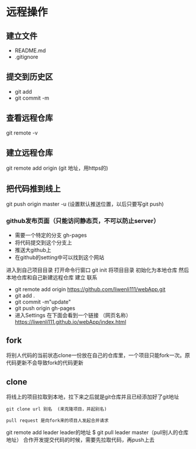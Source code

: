 # 远程操作
## 建立文件
- README.md
- .gitignore

## 提交到历史区
- git add
- git commit -m

## 查看远程仓库
git remote -v

## 建立远程仓库
git remote add origin (git 地址，用https的)

## 把代码推到线上
git push origin master -u (设置默认推送位置，以后只要写git push)

### github发布页面（只能访问静态页，不可以防止server）
- 需要一个特定的分支 gh-pages
- 将代码提交到这个分支上
- 推送大github上
- 在github的setting中可以找到这个网站

进入到自己项目目录 打开命令行窗口 git init 将项目目录 初始化为本地仓库
然后 本地仓库和自己新建远程仓库 建立 联系
- git remote add origin https://github.com/liwenli111/webApp.git
- git add .
- git commit -m"update"
- git push origin gh-pages
- 进入Settings 在下面会看到一个链接 （网页名称）
https://liwenli111.github.io/webApp/index.html

## fork
将别人代码的当前状态clone一份放在自己的仓库里，一个项目只能fork一次。原代码更新不会导致fork的代码更新
## clone
将线上的项目拉取到本地，拉下来之后就是git仓库并且已经添加好了git地址
```
git clone url 别名  (来克隆项目，并起别名)
```
```
pull request 是向fork来的项目人发起合并请求
```
git remote add leader leader的地址
$ git pull leader master（pull别人的仓库地址）
合作开发提交代码的时候，需要先拉取代码，再push上去